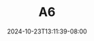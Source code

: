 --- 
title: "A6"
description: "streaming bokep A6 yandek video full terbaru"
date: 2024-10-23T13:11:39-08:00
file_code: "q7qcmh7prgqs"
draft: false
cover: "56xzo35adhkq6yld.jpg"
tags: [""]
length: 60
fld_id: "1483191"
foldername: "Ayu esempe"
categories: ["Ayu esempe"]
views: 0
---